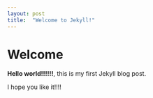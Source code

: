 ```yaml
---
layout: post
title:  "Welcome to Jekyll!"
---
```


# Welcome

**Hello world!!!!!!**, this is my first Jekyll blog post.

I hope you like it!!!!